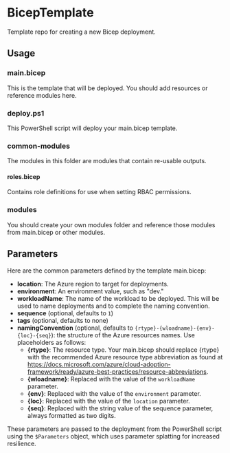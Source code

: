 # BicepTemplate

Template repo for creating a new Bicep deployment.

## Usage

### main.bicep

This is the template that will be deployed. You should add resources or reference modules here.

### deploy.ps1

This PowerShell script will deploy your main.bicep template.

### common-modules

The modules in this folder are modules that contain re-usable outputs.

#### roles.bicep

Contains role definitions for use when setting RBAC permissions.

### modules

You should create your own modules folder and reference those modules from main.bicep or other modules.

## Parameters

Here are the common parameters defined by the template main.bicep:

* **location**: The Azure region to target for deployments.
* **environment**: An environment value, such as "dev."
* **workloadName**: The name of the workload to be deployed. This will be used to name deployments and to complete the naming convention.
* **sequence** (optional, defaults to `1`)
* **tags** (optional, defaults to none)
* **namingConvention** (optional, defaults to `{rtype}-{wloadname}-{env}-{loc}-{seq}`): the structure of the Azure resources names. Use placeholders as follows:
  * **{rtype}**: The resource type. Your main.bicep should replace {rtype} with the recommended Azure resource type abbreviation as found at <https://docs.microsoft.com/azure/cloud-adoption-framework/ready/azure-best-practices/resource-abbreviations>.
  * **{wloadname}**: Replaced with the value of the `workloadName` parameter.
  * **{env}**: Replaced with the value of the `environment` parameter.
  * **{loc}**: Replaced with the value of the `location` parameter.
  * **{seq}**: Replaced with the string value of the sequence parameter, always formatted as two digits.

These parameters are passed to the deployment from the PowerShell script using the `$Parameters` object, which uses parameter splatting for increased resilience.
